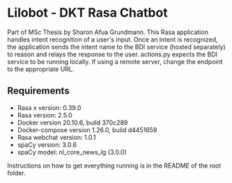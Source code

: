 # Lilobot - DKT Rasa Chatbot

Part of MSc Thesis by Sharon Afua Grundmann. This Rasa application handles intent recognition of a user's input. Once an intent is recognized, the application sends the intent name to the BDI service (hosted separately) to reason and relays the response to the user. actions.py expects the BDI service to be running locally. If using a remote server, change the endpoint to the appropriate URL. 

## Requirements
- Rasa x version: 0.39.0
- Rasa version: 2.5.0
- Docker version 20.10.6, build 370c289
- Docker-compose version 1.26.0, build d4451659
- Rasa webchat version: 1.0.1
- spaCy version: 3.0.6
- spaCy model: nl_core_news_lg (3.0.0)


Instructions on how to get everything running is in the README of the root folder.